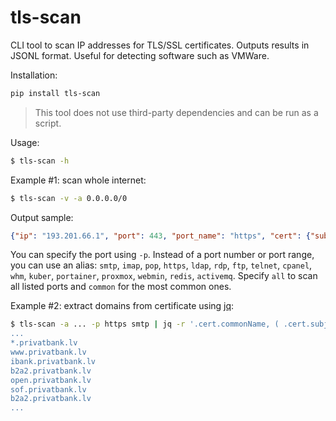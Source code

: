 # tls-scan

CLI tool to scan IP addresses for TLS/SSL certificates. Outputs results in JSONL format. Useful for detecting software such as VMWare.

Installation:

```bash
pip install tls-scan
```

> This tool does not use third-party dependencies and can be run as a script.

Usage:

```bash
$ tls-scan -h
```

Example #1: scan whole internet:

```bash
$ tls-scan -v -a 0.0.0.0/0
```

Output sample:

```json
{"ip": "193.201.66.1", "port": 443, "port_name": "https", "cert": {"subject": {"countryName": "LV", "localityName": "Rīga", "organizationName": "AS PrivatBank", "commonName": "*.privatbank.lv"}, "issuer": {"countryName": "US", "organizationName": "DigiCert Inc", "commonName": "DigiCert TLS RSA SHA256 2020 CA1"}, "version": 3, "serialNumber": "0CE443B97F070F5500D008EEDFB11F88", "notBefore": "Aug 12 00:00:00 2022 GMT", "notAfter": "Aug 24 23:59:59 2023 GMT", "subjectAltName": [["DNS", "*.privatbank.lv"], ["DNS", "www.privatbank.lv"], ["DNS", "ibank.privatbank.lv"], ["DNS", "b2a2.privatbank.lv"], ["DNS", "open.privatbank.lv"], ["DNS", "sof.privatbank.lv"]], "OCSP": ["http://ocsp.digicert.com"], "caIssuers": ["http://cacerts.digicert.com/DigiCertTLSRSASHA2562020CA1-1.crt"], "crlDistributionPoints": ["http://crl3.digicert.com/DigiCertTLSRSASHA2562020CA1-4.crl", "http://crl4.digicert.com/DigiCertTLSRSASHA2562020CA1-4.crl"]}, "hostname": "b2a2.privatbank.lv"}
```

You can specify the port using `-p`. Instead of a port number or port range, you can use an alias: `smtp`, `imap`, `pop`, `https`, `ldap`, `rdp`, `ftp`, `telnet`, `cpanel`, `whm`, `kuber`, `portainer`, `proxmox`, `webmin`, `redis`, `activemq`. Specify `all` to scan all listed ports and `common` for the most common ones.

Example #2: extract domains from certificate using [jq](https://jqlang.github.io/jq/):

```bash
$ tls-scan -a ... -p https smtp | jq -r '.cert.commonName, ( .cert.subjectAltName?[] | select(.[0]=="DNS")[1] ), .hostname | select(.)
...
*.privatbank.lv
www.privatbank.lv
ibank.privatbank.lv
b2a2.privatbank.lv
open.privatbank.lv
sof.privatbank.lv
b2a2.privatbank.lv
...
```
